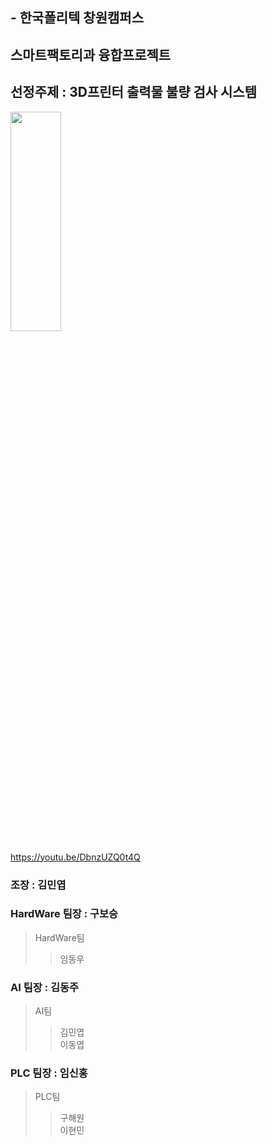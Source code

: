 ## - 한국폴리텍 창원캠퍼스 
## 스마트팩토리과 융합프로젝트

## 선정주제 : 3D프린터 출력물 불량 검사 시스템

<img src="https://user-images.githubusercontent.com/112456183/232184175-d3021435-a9b9-411d-9f29-083fd5f1cbb9.jpg" width="40%" height="30%">

https://youtu.be/DbnzUZQ0t4Q

### 조장 : 김민엽

### HardWare 팀장 : 구보승
> HardWare팀
>> 임동우     
>> 
### AI 팀장        : 김동주
> AI팀
>> 김민엽     
>> 이동엽    
>> 
### PLC 팀장      : 임신홍
> PLC팀
>> 구해원   
>> 이현민       

